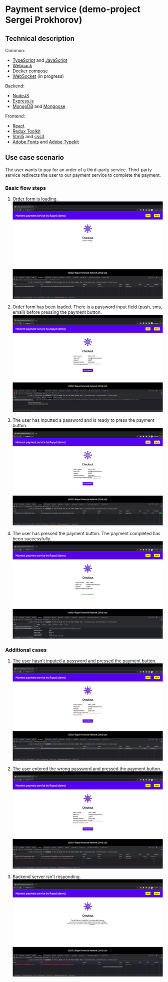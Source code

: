 <!-- https://daringfireball.net/projects/markdown/syntax -->
# Payment service (demo-project Sergei Prokhorov)

## Technical description

Common:

- [TypeScript](https://www.typescriptlang.org/) and [JavaScript](https://www.w3.org/standards/webdesign/script)
- [Webpack](https://webpack.js.org/)
- [Docker compose](https://www.docker.com/)
- [WebSocket](https://developer.mozilla.org/en-US/docs/Web/API/WebSocket) (in progress)

Backend:

- [NodeJS](https://nodejs.org/)
- [Express.js](https://expressjs.com/)
- [MongoDB](https://www.mongodb.com/) and [Mongoose](https://mongoosejs.com/)

Frontend:

- [React](https://react.dev/)
- [Redux Toolkit](https://redux-toolkit.js.org/)
- [html5](https://www.w3.org/TR/2011/WD-html5-20110405/) and [css3](http://www.w3.org/Style/CSS/current-work.en.html)
- [Adobe Fonts](https://fonts.adobe.com/) and [Adobe Typekit](https://fonts.adobe.com/docs/api)

## Use case scenario

The user wants to pay for an order of a third-party service. Third-party service redirects the user to our payment service to complete the payment.

### Basic flow steps

1. Order form is loading.
![image1](/doc/images/1.jpeg)

2. Order form has been loaded. There is a password input field (push, sms, email) before pressing the payment button.
![image2](/doc/images/2.jpeg)

3. The user has inputted a password and is ready to press the payment button.
![image3](/doc/images/3.jpeg)

4. The user has pressed the payment button. The payment completed has been successfully.
![image4](/doc/images/4.jpeg)

### Additional cases

1. The user hasn't inputed a password and pressed the payment button.
![image5](/doc/images/5.jpeg)

2. The user entered the wrong password and pressed the payment button.
![image6](/doc/images/6.jpeg)

3. Backend server isn't responding.
![image7](/doc/images/7.jpeg)
